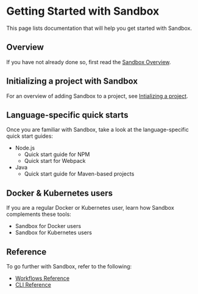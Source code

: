 # Getting Started with Sandbox

This page lists documentation that will help you get started with Sandbox.

## Overview

If you have not already done so, first read the [Sandbox Overview](/docs/overview).

## Initializing a project with Sandbox

For an overview of adding Sandbox to a project, see [Intializing a project](/docs/init).

## Language-specific quick starts

Once you are familiar with Sandbox, take a look at the language-specific quick start guides:

* Node.js 
  - Quick start guide for NPM
  - Quick start for Webpack
* Java
  - Quick start guide for Maven-based projects

## Docker & Kubernetes users

If you are a regular Docker or Kubernetes user, learn how Sandbox complements these tools:

* Sandbox for Docker users
* Sandbox for Kubernetes users

## Reference

To go further with Sandbox, refer to the following:

* [Workflows Reference](/docs/workflows)
* [CLI Reference](/docs/cli)

